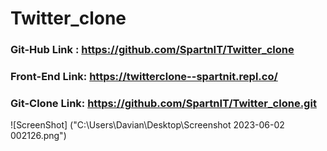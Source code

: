 # Twitter_clone

### Git-Hub Link : https://github.com/SpartnIT/Twitter_clone
### Front-End Link: https://twitterclone--spartnit.repl.co/
### Git-Clone Link: https://github.com/SpartnIT/Twitter_clone.git
![ScreenShot] ("C:\Users\Davian\Desktop\Screenshot 2023-06-02 002126.png")
